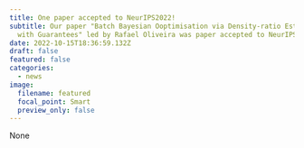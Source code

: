 ```yaml
---
title: One paper accepted to NeurIPS2022!
subtitle: Our paper "Batch Bayesian Ooptimisation via Density-ratio Estimation
  with Guarantees" led by Rafael Oliveira was paper accepted to NeurIPS2022!
date: 2022-10-15T18:36:59.132Z
draft: false
featured: false
categories:
  - news
image:
  filename: featured
  focal_point: Smart
  preview_only: false
---
```

 None